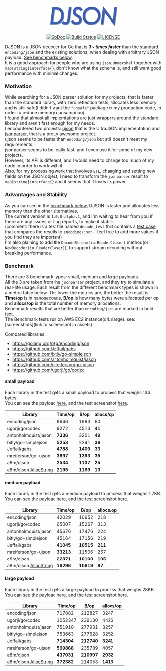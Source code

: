 <p align="center">
<img 
    src="assets/logo.png" width="240" height="78" border="0" alt="DJSON">
<br/><br/>
<a href="https://godoc.org/github.com/a8m/djson"><img src="https://img.shields.io/badge/api-reference-blue.svg?style=flat-square" alt="GoDoc"></a>
<a href="https://travis-ci.org/a8m/djson"><img src="https://img.shields.io/travis/a8m/djson.svg?style=flat-square"
alt="Build Status"></a>
<a href="LICENSE"><img src="https://img.shields.io/badge/license-MIT-blue.svg?style=flat-square" alt="LICENSE"></a>
</p>

DJSON is a JSON decoder for Go that is ___3~ times faster___ than
the standard `encoding/json` and the existing solutions, when dealing with
arbitrary JSON payload. [See benchmarks below](#benchmark).  
It is a good approach for people who are using `json.Unmarshal` together
with `map[string]interface{}`, don't know what the schema is, and still
want good performance with minimal changes.

### Motivation
While searching for a JSON parser solution for my projects, that is faster than the standard library, with zero reflection tests, allocates less memory and is still safe(I didn't want the `"unsafe"` package in my production code, in order to reduce memory consumption).  
I found that almost all implemtations are just wrappers around the standard library
and aren't fast enough for my needs.  
I encountered two projects: [ujson](https://github.com/mreiferson/go-ujson) that is the UltraJSON implementation
and [jsonparser](https://github.com/buger/jsonparser), that is a pretty awesome project.  
ujson seems to be faster than `encoding/json` but still doesn't meet my requirements.  
jsonparser seems to be really fast, and I even use it for some of my new projects.  
However, its API is different, and I would need to change too much of my
code in order to work with it.  
Also, for my processing work that involves `ETL`, changing and setting new
fields on the JSON object, I need to transform the `jsonparser`
result to `map[string]interface{}` and it seems that it loses its power.

### Advantages and Stability
As you can see in the [benchmark below](#benchmark), DJSON is faster and allocates less
memory than the other alternatives.  
The current version is `1.0.0-alpha.1`, and I'm waiting to hear from you
if there are any issues or bug reports, to make it stable.  
(comment: there is a test file named `decode_test` that contains a [test case](https://github.com/a8m/djson/blob/master/decode_test.go#L104) that
compares the results to `encoding/json` - feel free to add more values if you find they are important)  
I'm also plaining to add the `DecodeStream(io.ReaderCloser)` method(or `NewDecoder(io.ReaderCloser)`), to support stream decoding
without breaking performance.


### Benchmark
There are 3 benchmark types: small, medium and large payloads.  
All the 3 are taken from the `jsonparser` project, and they try to simulate a real-life usage. 
Each result from the different benchmark types is shown in a metric table below.
The lower the metrics are, the better the result is.
__Time/op__ is in nanoseconds, __B/op__ is how many bytes were allocated
per op and __allocs/op__ is the total number of memory allocations.  
Benchmark results that are better than `encoding/json` are marked in bold text.  
The Benchmark tests run on AWS EC2 instance(c4.xlarge). see: [screenshots](link
to screenshot in assets)

Compared libraries:
- https://golang.org/pkg/encoding/json
- https://github.com/Jeffail/gabs
- https://github.com/bitly/go-simplejson
- https://github.com/antonholmquist/jason
- https://github.com/mreiferson/go-ujson
- https://github.com/ugorji/go/codec

#### small payload
Each library in the test gets a small payload to process that weighs 134 bytes.  
You can see the payload [here](https://github.com/a8m/djson/blob/master/benchmark/benchmark_fixture.go#L3), and the test screenshot [here](https://github.com/a8m/djson/blob/master/assets/bench_small.png).

| __Library__                 | __Time/op__   | __B/op__ | __allocs/op__ |
|-----------------------------|-------------- |----------|---------------|
| encoding/json               |    8646       |   1993   |   60          |
| ugorji/go/codec             |    9272       |   4513   |   __41__      |
| antonholmquist/jason        |    __7336__   |   3201   |   __49__      |
| bitly/go-simplejson         |    __5253__   |   2241   |   __36__      |
| Jeffail/gabs                |    __4788__   | __1409__ |   __33__      |
| mreiferson/go-ujson         |    __3897__   | __1393__ |   __35__      |
| a8m/djson                   |    __2534__   | __1137__ |   __25__      |
| a8m/djson.[AllocString][as] |    __2195__   | __1169__ |   __13__      |


#### medium payload
Each library in the test gets a medium payload to process that weighs 1.7KB.  
You can see the payload [here](https://github.com/a8m/djson/blob/master/benchmark/benchmark_fixture.go#L5), and the test screenshot [here](https://github.com/a8m/djson/blob/master/assets/bench_medium.png).

| __Library__                  | __Time/op__    | __B/op__ | __allocs/op__  |
|------------------------------|----------------|-----------|---------------|
| encoding/json                |    42029       |   10652   |   218         |
| ugorji/go/codec              |    65007       |   15267   |   313         |
| antonholmquist/jason         |    45676       |   17476   |   224         |
| bitly/go-simplejson          |    45164       |   17156   |   219         |
| Jeffail/gabs                 |    __41045__   | __10515__ |   __211__     |
| mreiferson/go-ujson          |    __33213__   |   11506   |   267         |
| a8m/djson                    |    __22871__   | __10100__ |   __195__     |
| a8m/djson.[AllocString][as]  |    __19296__   | __10619__ |   __87__      |

#### large payload
Each library in the test gets a large payload to process that weighs 28KB.  
You can see the payload [here](https://github.com/a8m/djson/blob/master/benchmark/benchmark_fixture.go#L7), and the test screenshot [here](https://github.com/a8m/djson/blob/master/assets/bench_large.png).

| __Library__                 | __Time/op__    | __B/op__   | __allocs/op__  |
|-----------------------------|----------------|------------|----------------|
| encoding/json               |    717882      |   212827   |   3247         |
| ugorji/go/codec             |    1052347     |   239130   |   4426         |
| antonholmquist/jason        |    751910      |   277931   |   3257         |
| bitly/go-simplejson         |    753663      |   277628   |   3252         |
| Jeffail/gabs                |    __714304__  | __212740__ |   __3241__     |
| mreiferson/go-ujson         |    __599868__  |   235789   |   4057         |
| a8m/djson                   |    __437031__  | __210997__ |   __2932__     |
| a8m/djson.[AllocString][as] |    __372382__  |   214053   |   __1413__     |


[as]: https://github.com/a8m/djson/blob/master/decode.go#L25
